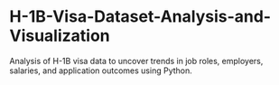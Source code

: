# H-1B-Visa-Dataset-Analysis-and-Visualization
Analysis of H-1B visa data to uncover trends in job roles, employers, salaries, and application outcomes using Python.
